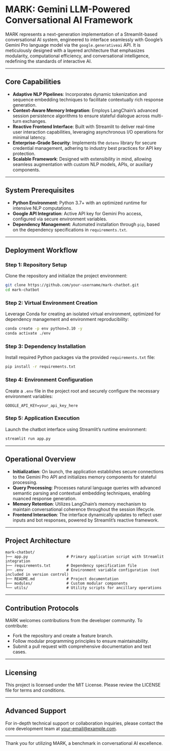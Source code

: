 
# MARK: Gemini LLM-Powered Conversational AI Framework

MARK represents a next-generation implementation of a Streamlit-based conversational AI system, engineered to interface seamlessly with Google’s Gemini Pro language model via the `google.generativeai` API. It is meticulously designed with a layered architecture that emphasizes modularity, computational efficiency, and conversational intelligence, redefining the standards of interactive AI.

---

## Core Capabilities
- **Adaptive NLP Pipelines**: Incorporates dynamic tokenization and sequence embedding techniques to facilitate contextually rich response generation.
- **Context-Aware Memory Integration**: Employs LangChain’s advanced session persistence algorithms to ensure stateful dialogue across multi-turn exchanges.
- **Reactive Frontend Interface**: Built with Streamlit to deliver real-time user interaction capabilities, leveraging asynchronous I/O operations for minimal latency.
- **Enterprise-Grade Security**: Implements the `dotenv` library for secure credential management, adhering to industry best practices for API key protection.
- **Scalable Framework**: Designed with extensibility in mind, allowing seamless augmentation with custom NLP models, APIs, or auxiliary components.

---

## System Prerequisites
- **Python Environment**: Python 3.7+ with an optimized runtime for intensive NLP computations.
- **Google API Integration**: Active API key for Gemini Pro access, configured via secure environment variables.
- **Dependency Management**: Automated installation through `pip`, based on the dependency specifications in `requirements.txt`.

---

## Deployment Workflow

### Step 1: Repository Setup
Clone the repository and initialize the project environment:
```bash
git clone https://github.com/your-username/mark-chatbot.git
cd mark-chatbot
```

### Step 2: Virtual Environment Creation
Leverage Conda for creating an isolated virtual environment, optimized for dependency management and environment reproducibility:
```bash
conda create -p env python=3.10 -y
conda activate ./env
```

### Step 3: Dependency Installation
Install required Python packages via the provided `requirements.txt` file:
```bash
pip install -r requirements.txt
```

### Step 4: Environment Configuration
Create a `.env` file in the project root and securely configure the necessary environment variables:
```env
GOOGLE_API_KEY=your_api_key_here
```

### Step 5: Application Execution
Launch the chatbot interface using Streamlit’s runtime environment:
```bash
streamlit run app.py
```

---

## Operational Overview
- **Initialization**: On launch, the application establishes secure connections to the Gemini Pro API and initializes memory components for stateful processing.
- **Query Processing**: Processes natural language queries with advanced semantic parsing and contextual embedding techniques, enabling nuanced response generation.
- **Memory Retention**: Utilizes LangChain’s memory mechanism to maintain conversational coherence throughout the session lifecycle.
- **Frontend Interaction**: The interface dynamically updates to reflect user inputs and bot responses, powered by Streamlit’s reactive framework.

---

## Project Architecture
```
mark-chatbot/
├── app.py                 # Primary application script with Streamlit integration
├── requirements.txt       # Dependency specification file
├── .env                   # Environment variable configuration (not included in version control)
├── README.md              # Project documentation
├── modules/               # Custom modular components
└── utils/                 # Utility scripts for ancillary operations
```

---

## Contribution Protocols
MARK welcomes contributions from the developer community. To contribute:
- Fork the repository and create a feature branch.
- Follow modular programming principles to ensure maintainability.
- Submit a pull request with comprehensive documentation and test cases.

---

## Licensing
This project is licensed under the MIT License. Please review the LICENSE file for terms and conditions.

---

## Advanced Support
For in-depth technical support or collaboration inquiries, please contact the core development team at [your-email@example.com](mailto:your-email@example.com).

---

Thank you for utilizing MARK, a benchmark in conversational AI excellence.
